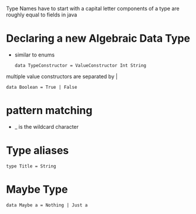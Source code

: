 Type Names have to start with a capital letter
components of a type are roughly equal to fields in java

# Declaring a new Algebraic Data Type

* similar to enums


      data TypeConstructor = ValueConstructor Int String
multiple value constructors are separated by |

    data Boolean = True | False
# pattern matching

* _ is the wildcard character

# Type aliases

    type Title = String
# Maybe Type

    data Maybe a = Nothing | Just a